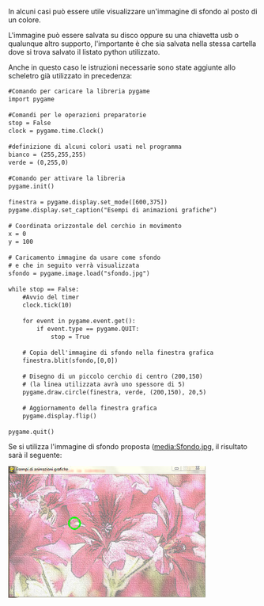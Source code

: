 In alcuni casi può essere utile visualizzare un'immagine di sfondo al
posto di un colore.

L'immagine può essere salvata su disco oppure su una chiavetta usb o
qualunque altro supporto, l'importante è che sia salvata nella stessa
cartella dove si trova salvato il listato python utilizzato.

Anche in questo caso le istruzioni necessarie sono state aggiunte allo
scheletro già utilizzato in precedenza:

    #Comando per caricare la libreria pygame
    import pygame
    
    #Comandi per le operazioni preparatorie
    stop = False
    clock = pygame.time.Clock()
    
    #definizione di alcuni colori usati nel programma
    bianco = (255,255,255)
    verde = (0,255,0)
    
    #Comando per attivare la libreria
    pygame.init()
    
    finestra = pygame.display.set_mode([600,375])
    pygame.display.set_caption("Esempi di animazioni grafiche")
    
    # Coordinata orizzontale del cerchio in movimento
    x = 0
    y = 100
    
    # Caricamento immagine da usare come sfondo
    # e che in seguito verrà visualizzata
    sfondo = pygame.image.load("sfondo.jpg")
    
    while stop == False:
        #Avvio del timer
        clock.tick(10)
    
        for event in pygame.event.get():
            if event.type == pygame.QUIT:
                stop = True
    
        # Copia dell'immagine di sfondo nella finestra grafica
        finestra.blit(sfondo,[0,0])
    
        # Disegno di un piccolo cerchio di centro (200,150)
        # (la linea utilizzata avrà uno spessore di 5)
        pygame.draw.circle(finestra, verde, (200,150), 20,5)
    
        # Aggiornamento della finestra grafica 
        pygame.display.flip()
    
    pygame.quit()

Se si utilizza l'immagine di sfondo proposta
([media:Sfondo.jpg](media:Sfondo.jpg.md), il risultato sarà il
seguente:

![Risultato\_02.jpg](../files/Risultato_02.jpg "../files/Risultato_02.jpg")
